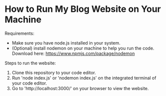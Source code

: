 # How to Run My Blog Website on Your Machine
Requirements: 
* Make sure you have node.js installed in your system. 
* (Optional) install nodemon on your machine to help you run the code. Download here: https://www.npmjs.com/package/nodemon

Steps to run the website:
1. Clone this repository to your code editor.
2. Run 'node index.js' or 'nodemon index.js' on the integrated terminal of your code editor.
3. Go to 'http://localhost:3000/' on your browser to view the website. 
